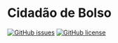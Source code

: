 # Cidadão de Bolso 

[![GitHub issues](https://img.shields.io/github/issues/ArthurSampaio/CidadaoDeBolso.svg)](https://github.com/ArthurSampaio/CidadaoDeBolso/issues)
[![GitHub license](https://img.shields.io/badge/license-MIT-blue.svg)](https://github.com/ArthurSampaio/CidadaoDeBolso/blob/master/LICENSE)
